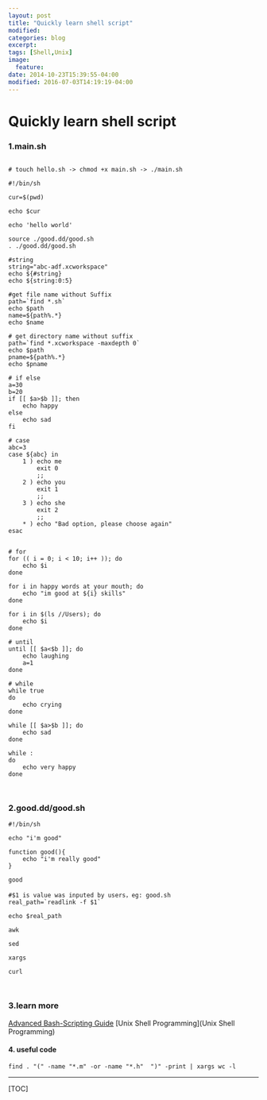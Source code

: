 ```yaml
---
layout: post
title: "Quickly learn shell script"
modified:
categories: blog
excerpt:
tags: [Shell,Unix]
image:
  feature:
date: 2014-10-23T15:39:55-04:00
modified: 2016-07-03T14:19:19-04:00
---
```




# Quickly learn shell script

### 1.main.sh

```

# touch hello.sh -> chmod +x main.sh -> ./main.sh

#!/bin/sh

cur=$(pwd)

echo $cur

echo 'hello world'

source ./good.dd/good.sh
. ./good.dd/good.sh

#string
string="abc-adf.xcworkspace"
echo ${#string}
echo ${string:0:5}

#get file name without Suffix
path=`find *.sh`
echo $path
name=${path%.*}
echo $name

# get directory name without suffix
path=`find *.xcworkspace -maxdepth 0`
echo $path
pname=${path%.*}
echo $pname

# if else 
a=30
b=20
if [[ $a>$b ]]; then
	echo happy
else
	echo sad
fi

# case
abc=3
case ${abc} in
	1 ) echo me
		exit 0
		;;
	2 ) echo you
		exit 1
		;;
	3 ) echo she
		exit 2
		;;
	* ) echo "Bad option, please choose again"
esac


# for
for (( i = 0; i < 10; i++ )); do
	echo $i
done

for i in happy words at your mouth; do
	echo "im good at ${i} skills"
done

for i in $(ls //Users); do
	echo $i
done

# until
until [[ $a<$b ]]; do
	echo laughing
	a=1
done

# while
while true
do
	echo crying
done

while [[ $a>$b ]]; do
	echo sad
done

while :
do
	echo very happy
done



```



### 2.good.dd/good.sh

```
#!/bin/sh

echo "i'm good"

function good(){
	echo "i'm really good"
}

good

#$1 is value was inputed by users，eg: good.sh
real_path=`readlink -f $1`

echo $real_path

awk

sed

xargs

curl



```

### 3.learn more

[Advanced Bash-Scripting Guide](http://tldp.org/LDP/abs/html/)
 [Unix Shell Programming](Unix Shell Programming)



#### 4. useful code 

```
find . "(" -name "*.m" -or -name "*.h"  ")" -print | xargs wc -l
```


-------

[TOC]

